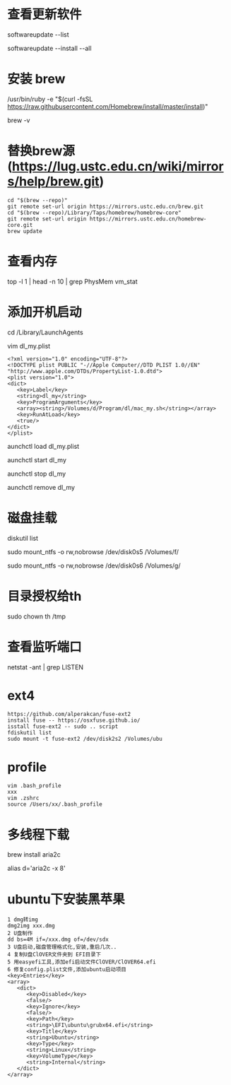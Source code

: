 # 查看更新软件
softwareupdate --list

softwareupdate --install --all

# 安装 brew
/usr/bin/ruby -e "$(curl -fsSL https://raw.githubusercontent.com/Homebrew/install/master/install)"

brew -v


# 替换brew源 (https://lug.ustc.edu.cn/wiki/mirrors/help/brew.git)
```
cd "$(brew --repo)"
git remote set-url origin https://mirrors.ustc.edu.cn/brew.git
cd "$(brew --repo)/Library/Taps/homebrew/homebrew-core"
git remote set-url origin https://mirrors.ustc.edu.cn/homebrew-core.git
brew update
```

# 查看内存
top -l 1 | head -n 10 | grep PhysMem
vm_stat

# 添加开机启动
cd /Library/LaunchAgents

vim dl_my.plist
```
<?xml version="1.0" encoding="UTF-8"?>
<!DOCTYPE plist PUBLIC "-//Apple Computer//DTD PLIST 1.0//EN" "http://www.apple.com/DTDs/PropertyList-1.0.dtd">
<plist version="1.0">
<dict>
   <key>Label</key>
   <string>dl_my</string>
   <key>ProgramArguments</key>
   <array><string>/Volumes/d/Program/dl/mac_my.sh</string></array>
   <key>RunAtLoad</key>
   <true/>
</dict>
</plist>
```
aunchctl load dl_my.plist

aunchctl start dl_my

aunchctl stop dl_my

aunchctl remove dl_my

# 磁盘挂载
diskutil list

sudo mount_ntfs -o rw,nobrowse /dev/disk0s5 /Volumes/f/

sudo mount_ntfs -o rw,nobrowse /dev/disk0s6 /Volumes/g/

# 目录授权给th
sudo chown th /tmp

# 查看监听端口
netstat -ant | grep LISTEN

# ext4 
```
https://github.com/alperakcan/fuse-ext2
install fuse -- https://osxfuse.github.io/
isstall fuse-ext2 -- sudo .. script
fdiskutil list 
sudo mount -t fuse-ext2 /dev/disk2s2 /Volumes/ubu
```

# profile
```
vim .bash_profile
xxx
vim .zshrc
source /Users/xx/.bash_profile
```

# 多线程下载
brew install aria2c

alias d='aria2c -x 8'

# ubuntu下安装黑苹果
```
1 dmg转img
dmg2img xxx.dmg
2 U盘制作
dd bs=4M if=/xxx.dmg of=/dev/sdx
3 U盘启动,磁盘管理格式化,安装,重启几次..
4 复制U盘ClOVER文件夹到 EFI目录下 
5 用easyefi工具,添加efi启动文件ClOVER/ClOVER64.efi
6 修复config.plist文件,添加ubuntu启动项目
<key>Entries</key>
<array>
   <dict>
      <key>Disabled</key>
      <false/>
      <key>Ignore</key>
      <false/>
      <key>Path</key>
      <string>\EFI\ubuntu\grubx64.efi</string>
      <key>Title</key>
      <string>Ubuntu</string>
      <key>Type</key>
      <string>Linux</string>
      <key>VolumeType</key>
      <string>Internal</string>
   </dict>
</array>
```

